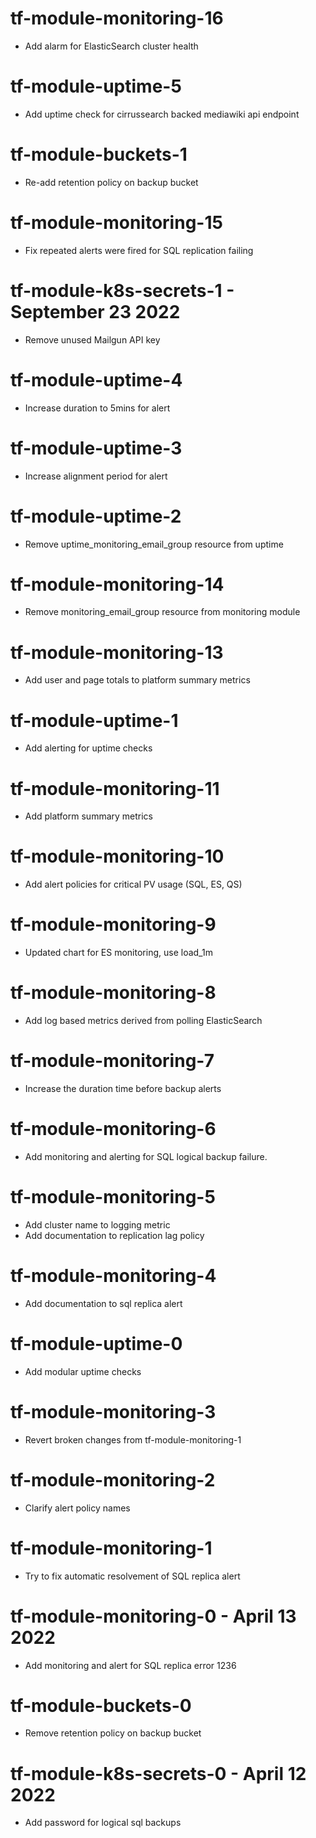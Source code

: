 # tf-module-monitoring-16
- Add alarm for ElasticSearch cluster health

# tf-module-uptime-5
- Add uptime check for cirrussearch backed mediawiki api endpoint

# tf-module-buckets-1
- Re-add retention policy on backup bucket

# tf-module-monitoring-15
- Fix repeated alerts were fired for SQL replication failing

# tf-module-k8s-secrets-1 - September 23 2022
- Remove unused Mailgun API key
# tf-module-uptime-4
- Increase duration to 5mins for alert

# tf-module-uptime-3
- Increase alignment period for alert

# tf-module-uptime-2
- Remove uptime_monitoring_email_group resource from uptime

# tf-module-monitoring-14
- Remove monitoring_email_group resource from monitoring module

# tf-module-monitoring-13
- Add user and page totals to platform summary metrics

# tf-module-uptime-1
- Add alerting for uptime checks

# tf-module-monitoring-11
- Add platform summary metrics

# tf-module-monitoring-10
- Add alert policies for critical PV usage (SQL, ES, QS)

# tf-module-monitoring-9
- Updated chart for ES monitoring, use load_1m

# tf-module-monitoring-8
- Add log based metrics derived from polling ElasticSearch

# tf-module-monitoring-7
- Increase the duration time before backup alerts 

# tf-module-monitoring-6
- Add monitoring and alerting for SQL logical backup failure.

# tf-module-monitoring-5
- Add cluster name to logging metric
- Add documentation to replication lag policy

# tf-module-monitoring-4
- Add documentation to sql replica alert

# tf-module-uptime-0
- Add modular uptime checks

# tf-module-monitoring-3
- Revert broken changes from tf-module-monitoring-1

# tf-module-monitoring-2
- Clarify alert policy names

# tf-module-monitoring-1
- Try to fix automatic resolvement of SQL replica alert

# tf-module-monitoring-0 - April 13 2022
- Add monitoring and alert for SQL replica error 1236

# tf-module-buckets-0
- Remove retention policy on backup bucket

# tf-module-k8s-secrets-0 - April 12 2022
- Add password for logical sql backups
